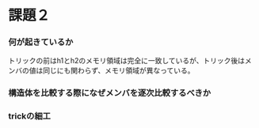 # 課題２

### 何が起きているか
トリックの前はh1とh2のメモリ領域は完全に一致しているが、トリック後はメンバの値は同じにも関わらず、メモリ領域が異なっている。

### 構造体を比較する際になぜメンバを逐次比較するべきか


### trickの細工